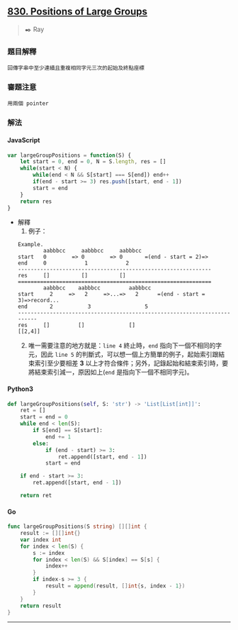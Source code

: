 ## [830. Positions of Large Groups](https://leetcode.com/problems/positions-of-large-groups/)
> :black_nib: Ray
### 題目解釋
    回傳字串中至少連續且重複相同字元三次的起始及終點座標
### 審題注意
    用兩個 pointer
### 解法
#### JavaScript
```javascript
var largeGroupPositions = function(S) {
    let start = 0, end = 0, N = S.length, res = []
    while(start < N) {
        while(end < N && S[start] === S[end]) end++
        if(end - start >= 3) res.push([start, end - 1])
        start = end
    }
    return res
}
```
- 解釋
    1. 例子：
    ```
    Example.
            aabbbcc     aabbbcc     aabbbcc    
    start   0        => 0        => 0       =(end - start = 2)=>
    end     0            1            2 
    -------------------------------------------------------------
    res     []          []          []
    =============================================================
            aabbbcc    aabbbcc         aabbbcc
    start     2     =>   2     =>...=>   2      =(end - start = 3)=>record...
    end       2           3                 5
    -------------------------------------------------------------------------
    res     []         []              []                           [[2,4]]
    ```
    2. 唯一需要注意的地方就是：`line 4` 終止時，`end` 指向下一個不相同的字元，因此 `line 5` 的判斷式，可以想一個上方簡單的例子，起始索引跟結束索引至少要相差 **3** 以上才符合條件；另外，記錄起始和結束索引時，要將結束索引減一，原因如上(`end` 是指向下一個不相同字元)。

#### Python3
```python
def largeGroupPositions(self, S: 'str') -> 'List[List[int]]':
    ret = []
    start = end = 0
    while end < len(S):
        if S[end] == S[start]:
            end += 1
        else:
            if (end - start) >= 3:
                ret.append([start, end - 1])
            start = end

    if end - start >= 3:
        ret.append([start, end - 1])

    return ret
```

#### Go
```go
func largeGroupPositions(S string) [][]int {
	result := [][]int{}
	var index int
	for index < len(S) {
		s := index
		for index < len(S) && S[index] == S[s] {
			index++
		}
		if index-s >= 3 {
			result = append(result, []int{s, index - 1})
		}
	}
	return result
}
```
---

